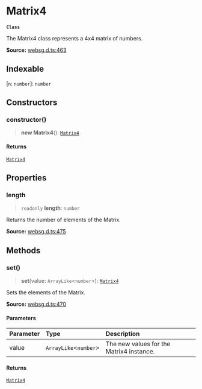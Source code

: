 # Matrix4

**`Class`**

The Matrix4 class represents a 4x4 matrix of numbers.

**Source:** [websg.d.ts:463](https://github.com/thirdroom/thirdroom/blob/4c397b03/packages/websg-types/types/websg.d.ts#L463)

## Indexable

\[`n`: `number`\]: `number`

## Constructors

### constructor()

> **new Matrix4**(): [`Matrix4`](class.Matrix4.md)

#### Returns

[`Matrix4`](class.Matrix4.md)

## Properties

### length

> `readonly` **length**: `number`

Returns the number of elements of the Matrix.

**Source:** [websg.d.ts:475](https://github.com/thirdroom/thirdroom/blob/4c397b03/packages/websg-types/types/websg.d.ts#L475)

## Methods

### set()

> **set**(value: `ArrayLike`\<`number`\>): [`Matrix4`](class.Matrix4.md)

Sets the elements of the Matrix.

**Source:** [websg.d.ts:470](https://github.com/thirdroom/thirdroom/blob/4c397b03/packages/websg-types/types/websg.d.ts#L470)

#### Parameters

| Parameter | Type                    | Description                              |
| :-------- | :---------------------- | :--------------------------------------- |
| value     | `ArrayLike`\<`number`\> | The new values for the Matrix4 instance. |

#### Returns

[`Matrix4`](class.Matrix4.md)
